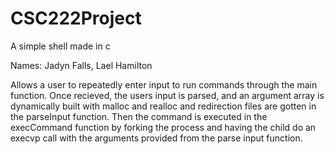 # CSC222Project
A simple shell made in c

Names: Jadyn Falls, Lael Hamilton

Allows a user to repeatedly enter input to run commands through the main function. Once recieved, the users input is parsed, and an argument array is dynamically built with malloc and realloc and redirection files are gotten in the parseInput function. Then the command is executed in the execCommand function by forking the process and having the child do an execvp call with the arguments provided from the parse input function.
